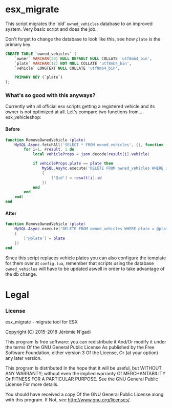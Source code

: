 # esx_migrate
This script migrates the 'old' `owned_vehicles` database to an improved system. Very basic script and does the job.

Don't forget to change the database to look like this, see how `plate` is the primary key.

```sql
CREATE TABLE `owned_vehicles` (
	`owner` VARCHAR(30) NULL DEFAULT NULL COLLATE 'utf8mb4_bin',
	`plate` VARCHAR(12) NOT NULL COLLATE 'utf8mb4_bin',
	`vehicle` LONGTEXT NULL COLLATE 'utf8mb4_bin',

	PRIMARY KEY (`plate`)
);
```

### What's so good with this anyways?
Currently with all official esx scripts getting a registered vehicle and its owner is not optimized at all.
Let's compare two functions from.... esx_vehicleshop:

#### Before
```lua
function RemoveOwnedVehicle (plate)
	MySQL.Async.fetchAll('SELECT * FROM owned_vehicles', {}, function (result)
		for i=1, #result, 1 do
			local vehicleProps = json.decode(result[i].vehicle)

			if vehicleProps.plate == plate then
				MySQL.Async.execute('DELETE FROM owned_vehicles WHERE id = @id',
				{
					['@id'] = result[i].id
				})
			end
		end
	end)
end
```

#### After
```lua
function RemoveOwnedVehicle (plate)
	MySQL.Async.execute('DELETE FROM owned_vehicles WHERE plate = @plate',
	{
		['@plate'] = plate
	})
end
```

Since this script replaces vehicle plates you can also configure the template for them over at `config.lua`, remember that scripts using the database `owned_vehicles` will have to be updated aswell in order to take advantage of the db change.

# Legal
### License
esx_migrate - migrate tool for ESX

Copyright (C) 2015-2018 Jérémie N'gadi

This program Is free software: you can redistribute it And/Or modify it under the terms Of the GNU General Public License As published by the Free Software Foundation, either version 3 Of the License, Or (at your option) any later version.

This program Is distributed In the hope that it will be useful, but WITHOUT ANY WARRANTY; without even the implied warranty Of MERCHANTABILITY Or FITNESS FOR A PARTICULAR PURPOSE. See the GNU General Public License For more details.

You should have received a copy Of the GNU General Public License along with this program. If Not, see http://www.gnu.org/licenses/.

